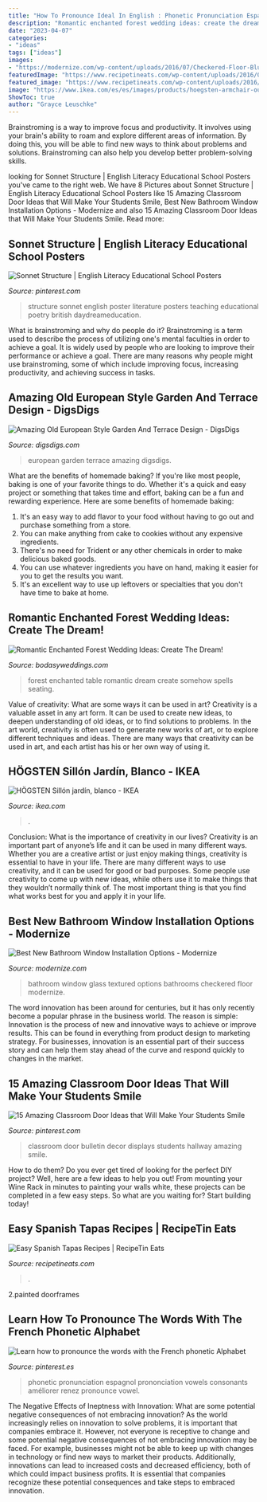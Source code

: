 ```yaml
---
title: "How To Pronounce Ideal In English : Phonetic Pronunciation Espagnol Prononciation Vowels Consonants Améliorer Renez Pronounce Vowel"
description: "Romantic enchanted forest wedding ideas: create the dream!"
date: "2023-04-07"
categories:
- "ideas"
tags: ["ideas"]
images:
- "https://modernize.com/wp-content/uploads/2016/07/Checkered-Floor-Blue-Bathroom.jpg"
featuredImage: "https://www.recipetineats.com/wp-content/uploads/2016/08/Easy-Spanish-Tapas.jpg"
featured_image: "https://www.recipetineats.com/wp-content/uploads/2016/08/Easy-Spanish-Tapas.jpg"
image: "https://www.ikea.com/es/es/images/products/hoegsten-armchair-outdoor-white__0906182_PE618206_S5.JPG?f=s"
ShowToc: true
author: "Grayce Leuschke"
---
```



Brainstroming is a way to improve focus and productivity. It involves using your brain's ability to roam and explore different areas of information. By doing this, you will be able to find new ways to think about problems and solutions. Brainstroming can also help you develop better problem-solving skills.

	

		
looking for Sonnet Structure | English Literacy Educational School Posters you've came to the right web. We have 8 Pictures about Sonnet Structure | English Literacy Educational School Posters like 15 Amazing Classroom Door Ideas that Will Make Your Students Smile, Best New Bathroom Window Installation Options - Modernize and also 15 Amazing Classroom Door Ideas that Will Make Your Students Smile. Read more:
		
    
## Sonnet Structure | English Literacy Educational School Posters

<img loading=lazy src="https://i.pinimg.com/736x/5d/2c/00/5d2c000283d03dbf9a114e56ecd4fbc2--teaching-resources-teaching-ideas.jpg" onerror="this.onerror=null;this.src='https://tse2.mm.bing.net/th?id=OIP.LSLZvvfspfUal7n3x4xpCQAAAA&amp;pid=15.1';" alt="Sonnet Structure | English Literacy Educational School Posters">

_Source: pinterest.com_

>structure sonnet english poster literature posters teaching educational poetry british daydreameducation. 

	

What is brainstroming and why do people do it?
Brainstroming is a term used to describe the process of utilizing one's mental faculties in order to achieve a goal. It is widely used by people who are looking to improve their performance or achieve a goal. There are many reasons why people might use brainstroming, some of which include improving focus, increasing productivity, and achieving success in tasks.

    
## Amazing Old European Style Garden And Terrace Design - DigsDigs

<img loading=lazy src="https://www.digsdigs.com/photos/old-european-style-garden-and-terrace-3.jpg" onerror="this.onerror=null;this.src='https://tse3.mm.bing.net/th?id=OIP.tf3Wr2c09kBuHob9-EC0KgHaJ4&amp;pid=15.1';" alt="Amazing Old European Style Garden And Terrace Design - DigsDigs">

_Source: digsdigs.com_

>european garden terrace amazing digsdigs. 

	

What are the benefits of homemade baking?
If you're like most people, baking is one of your favorite things to do. Whether it's a quick and easy project or something that takes time and effort, baking can be a fun and rewarding experience. Here are some benefits of homemade baking: 
1) It's an easy way to add flavor to your food without having to go out and purchase something from a store. 
2) You can make anything from cake to cookies without any expensive ingredients. 
3) There's no need for Trident or any other chemicals in order to make delicious baked goods. 
4) You can use whatever ingredients you have on hand, making it easier for you to get the results you want. 
5) It's an excellent way to use up leftovers or specialties that you don't have time to bake at home.

    
## Romantic Enchanted Forest Wedding Ideas: Create The Dream!

<img loading=lazy src="https://bodasyweddings.com/wp-content/uploads/2017/03/enchanted-forest-look.jpg" onerror="this.onerror=null;this.src='https://tse1.mm.bing.net/th?id=OIP.5HVwKnqG6A-CwFuDdQgmLwHaLH&amp;pid=15.1';" alt="Romantic Enchanted Forest Wedding Ideas: Create The Dream!">

_Source: bodasyweddings.com_

>forest enchanted table romantic dream create somehow spells seating. 

	

Value of creativity: What are some ways it can be used in art?
Creativity is a valuable asset in any art form. It can be used to create new ideas, to deepen understanding of old ideas, or to find solutions to problems. In the art world, creativity is often used to generate new works of art, or to explore different techniques and ideas. There are many ways that creativity can be used in art, and each artist has his or her own way of using it.

    
## HÖGSTEN Sillón Jardín, Blanco - IKEA

<img loading=lazy src="https://www.ikea.com/es/es/images/products/hoegsten-armchair-outdoor-white__0906182_PE618206_S5.JPG?f=s" onerror="this.onerror=null;this.src='https://tse1.mm.bing.net/th?id=OIP.3j-ML5emfRqATUjqklUP9wHaHa&amp;pid=15.1';" alt="HÖGSTEN Sillón jardín, blanco - IKEA">

_Source: ikea.com_

>. 

	

Conclusion: What is the importance of creativity in our lives?
Creativity is an important part of anyone’s life and it can be used in many different ways. Whether you are a creative artist or just enjoy making things, creativity is essential to have in your life. There are many different ways to use creativity, and it can be used for good or bad purposes. Some people use creativity to come up with new ideas, while others use it to make things that they wouldn’t normally think of. The most important thing is that you find what works best for you and apply it in your life.

    
## Best New Bathroom Window Installation Options - Modernize

<img loading=lazy src="https://modernize.com/wp-content/uploads/2016/07/Checkered-Floor-Blue-Bathroom.jpg" onerror="this.onerror=null;this.src='https://tse4.mm.bing.net/th?id=OIP.9XqZniOQzHHGrQXwNCvEJwHaE8&amp;pid=15.1';" alt="Best New Bathroom Window Installation Options - Modernize">

_Source: modernize.com_

>bathroom window glass textured options bathrooms checkered floor modernize. 

	

The word innovation has been around for centuries, but it has only recently become a popular phrase in the business world. The reason is simple: Innovation is the process of new and innovative ways to achieve or improve results. This can be found in everything from product design to marketing strategy. For businesses, innovation is an essential part of their success story and can help them stay ahead of the curve and respond quickly to changes in the market.

    
## 15 Amazing Classroom Door Ideas That Will Make Your Students Smile

<img loading=lazy src="https://i.pinimg.com/736x/6c/9d/79/6c9d798beb03d01a5a066957ab62ff4a.jpg?b=t" onerror="this.onerror=null;this.src='https://tse1.mm.bing.net/th?id=OIP.lSomr7W9oDf7Pa1jJKLxQgHaMW&amp;pid=15.1';" alt="15 Amazing Classroom Door Ideas that Will Make Your Students Smile">

_Source: pinterest.com_

>classroom door bulletin decor displays students hallway amazing smile. 

	

How to do them?
Do you ever get tired of looking for the perfect DIY project? Well, here are a few ideas to help you out! From mounting your Wine Rack in minutes to painting your walls white, these projects can be completed in a few easy steps. So what are you waiting for? Start building today!

    
## Easy Spanish Tapas Recipes | RecipeTin Eats

<img loading=lazy src="https://www.recipetineats.com/wp-content/uploads/2016/08/Easy-Spanish-Tapas.jpg" onerror="this.onerror=null;this.src='https://tse3.mm.bing.net/th?id=OIP.uAzitU2Dr4977YHv-9xq7QHaLG&amp;pid=15.1';" alt="Easy Spanish Tapas Recipes | RecipeTin Eats">

_Source: recipetineats.com_

>. 

	

2.painted doorframes

    
## Learn How To Pronounce The Words With The French Phonetic Alphabet

<img loading=lazy src="https://i.pinimg.com/736x/62/ca/95/62ca95bc8719629c9a7842ee864e86d8.jpg" onerror="this.onerror=null;this.src='https://tse1.mm.bing.net/th?id=OIP.Jp6gAN5yo9mhtUkw-De68AHaEh&amp;pid=15.1';" alt="Learn how to pronounce the words with the French phonetic Alphabet">

_Source: pinterest.es_

>phonetic pronunciation espagnol prononciation vowels consonants améliorer renez pronounce vowel. 

	

The Negative Effects of Ineptness with Innovation: What are some potential negative consequences of not embracing innovation?
As the world increasingly relies on innovation to solve problems, it is important that companies embrace it. However, not everyone is receptive to change and some potential negative consequences of not embracing innovation may be faced. For example, businesses might not be able to keep up with changes in technology or find new ways to market their products. Additionally, innovations can lead to increased costs and decreased efficiency, both of which could impact business profits. It is essential that companies recognize these potential consequences and take steps to embraced innovation.

